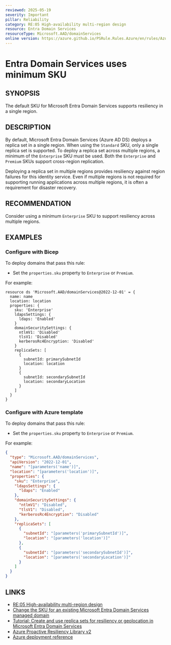 ```yaml
---
reviewed: 2025-05-19
severity: Important
pillar: Reliability
category: RE:05 High-availability multi-region design
resource: Entra Domain Services
resourceType: Microsoft.AAD/domainServices
online version: https://azure.github.io/PSRule.Rules.Azure/en/rules/Azure.EntraDS.SKU/
---
```


# Entra Domain Services uses minimum SKU

## SYNOPSIS

The default SKU for Microsoft Entra Domain Services supports resiliency in a single region.

## DESCRIPTION

By default, Microsoft Entra Domain Services (Azure AD DS) deploys a replica set in a single region.
When using the `Standard` SKU, only a single replica set is supported.
To deploy a replica set across multiple regions, a minimum of the `Enterprise` SKU must be used.
Both the `Enterprise` and `Premium` SKUs support cross-region replication.

Deploying a replica set in multiple regions provides resiliency against region failures for this identity service.
Even if multiple regions is not required for supporting running applications across multiple regions,
it is often a requirement for disaster recovery.

## RECOMMENDATION

Consider using a minimum `Enterprise` SKU to support resiliency across multiple regions.

## EXAMPLES

### Configure with Bicep

To deploy domains that pass this rule:

- Set the `properties.sku` property to `Enterprise` or `Premium`.

For example:

```bicep
resource ds 'Microsoft.AAD/domainServices@2022-12-01' = {
  name: name
  location: location
  properties: {
    sku: 'Enterprise'
    ldapsSettings: {
      ldaps: 'Enabled'
    }
    domainSecuritySettings: {
      ntlmV1: 'Disabled'
      tlsV1: 'Disabled'
      kerberosRc4Encryption: 'Disabled'
    }
    replicaSets: [
      {
        subnetId: primarySubnetId
        location: location
      }
      {
        subnetId: secondarySubnetId
        location: secondaryLocation
      }
    ]
  }
}
```

<!-- external:avm avm/res/aad/domain-service sku -->

### Configure with Azure template

To deploy domains that pass this rule:

- Set the `properties.sku` property to `Enterprise` or `Premium`.

For example:

```json
{
  "type": "Microsoft.AAD/domainServices",
  "apiVersion": "2022-12-01",
  "name": "[parameters('name')]",
  "location": "[parameters('location')]",
  "properties": {
    "sku": "Enterprise",
    "ldapsSettings": {
      "ldaps": "Enabled"
    },
    "domainSecuritySettings": {
      "ntlmV1": "Disabled",
      "tlsV1": "Disabled",
      "kerberosRc4Encryption": "Disabled"
    },
    "replicaSets": [
      {
        "subnetId": "[parameters('primarySubnetId')]",
        "location": "[parameters('location')]"
      },
      {
        "subnetId": "[parameters('secondarySubnetId')]",
        "location": "[parameters('secondaryLocation')]"
      }
    ]
  }
}
```

## LINKS

- [RE:05 High-availability multi-region design](https://learn.microsoft.com/azure/well-architected/reliability/highly-available-multi-region-design)
- [Change the SKU for an existing Microsoft Entra Domain Services managed domain](https://learn.microsoft.com/entra/identity/domain-services/change-sku)
- [Tutorial: Create and use replica sets for resiliency or geolocation in Microsoft Entra Domain Services](https://learn.microsoft.com/entra/identity/domain-services/tutorial-create-replica-set)
- [Azure Proactive Resiliency Library v2](https://azure.github.io/Azure-Proactive-Resiliency-Library-v2/azure-resources/AAD/domainServices/#use-at-least-the-enterprise-sku)
- [Azure deployment reference](https://learn.microsoft.com/azure/templates/microsoft.aad/domainservices)
